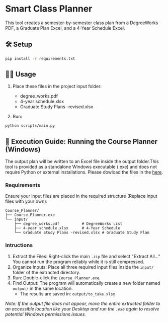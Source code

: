 # Smart Class Planner

This tool creates a semester-by-semester class plan from a DegreeWorks PDF, a Graduate Plan Excel, and a 4-Year Schedule Excel.

## 🛠️ Setup
```bash
pip install -r requirements.txt
```

## 🧑‍💻 Usage
1. Place these files in the project input folder:
   - degree_works.pdf
   - 4-year schedule.xlsx
   - Graduate Study Plans -revised.xlsx

2. Run:
```bash
python scripts/main.py
```

## 🚀 Execution Guide: Running the Course Planner (Windows)
The output plan will be written to an Excel file inside the output folder.This tool is provided as a standalone Windows executable (.exe) and does not require Python or external installations. Please dowload the files in the [here](https://github.com/davidokeefe27/Project-Class-Planner/releases/tag/v1.0.0).

### Requirements
Ensure your input files are placed in the required structure (Replace input files with your own):

```
Course_Planner/
├── Course_Planner.exe
└── input/
    ├── degree_works.pdf          # DegreeWorks List
    ├── 4-year schedule.xlsx      # 4-Year Schedule
    └── Graduate Study Plans -revised.xlsx # Graduate Study Plan
```

### Intructions 
1. Extract the Files: Right-click the main `.zip` file and select "Extract All..." You cannot run the program reliably while it is still compressed.
2. Organize Inputs: Place all three required input files inside the `input/` folder of the extracted directory.
3. Run: Double-click the `Course_Planner.exe`.
4. Find Output: The program will automatically create a new folder named `output/` in the same location.
    - The results are saved in: `output/to_take.xlsx`

*Note: If the output file does not appear, move the entire extracted folder to an accessible location like your Desktop and run the `.exe` again to resolve potential Windows permissions issues.*
